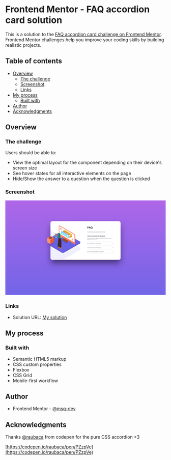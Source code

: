 # Frontend Mentor - FAQ accordion card solution

This is a solution to the [FAQ accordion card challenge on Frontend Mentor](https://www.frontendmentor.io/challenges/faq-accordion-card-XlyjD0Oam). Frontend Mentor challenges help you improve your coding skills by building realistic projects.

## Table of contents

- [Overview](#overview)
  - [The challenge](#the-challenge)
  - [Screenshot](#screenshot)
  - [Links](#links)
- [My process](#my-process)
  - [Built with](#built-with)
- [Author](#author)
- [Acknowledgments](#acknowledgments)

## Overview

### The challenge

Users should be able to:

- View the optimal layout for the component depending on their device's screen size
- See hover states for all interactive elements on the page
- Hide/Show the answer to a question when the question is clicked

### Screenshot

![](./screenshot.png)

### Links

- Solution URL: [My solution](https://msq-dev.github.io/fm-02/)

## My process

### Built with

- Semantic HTML5 markup
- CSS custom properties
- Flexbox
- CSS Grid
- Mobile-first workflow

## Author

- Frontend Mentor - [@msq-dev](https://www.frontendmentor.io/profile/msq-dev)

## Acknowledgments

Thanks [@raubaca](https://codepen.io/raubaca) from codepen for the pure CSS accordion <3

[https://codepen.io/raubaca/pen/PZzpVe](https://codepen.io/raubaca/pen/PZzpVe)
